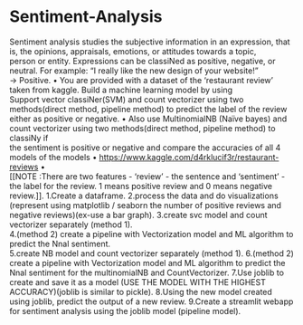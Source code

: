 # Sentiment-Analysis
Sentiment analysis studies the subjective information in an expression, that is, the opinions, appraisals, emotions, or attitudes towards a topic,   
person or entity. Expressions can be classiNed as positive, negative, or neutral. For example: “I really like the new design of your website!”  
→ Positive. • You are provided with a dataset of the ‘restaurant review’ taken from kaggle. Build a machine learning model by using  
Support vector classiNer(SVM) and count vectorizer using two methods(direct method, pipeline method) to predict the label of the review either as 
positive or negative. • Also use MultinomialNB (Naïve bayes) and count vectorizer using two methods(direct method, pipeline method) to classiNy if  
the sentiment is positive or negative and compare the accuracies of all 4 models of the models • https://www.kaggle.com/d4rklucif3r/restaurant-reviews •   
[[NOTE :There are two features - ‘review’ - the sentence and ‘sentiment’ - the label for the review. 1 means positive review and 0 means negative review.]].
1.Create a dataframe. 
2.process the data and do visualizations (represent using matplotlib / seaborn the number of positive reviews and negative reviews)(ex-use a bar graph). 
3.create svc model and count vectorizer separately (method 1).    
4.(method 2) create a pipeline with Vectorization model and ML algorithm to predict the Nnal sentiment.  
5.create NB model and count vectorizer separately (method 1). 
6.(method 2) create a pipeline with Vectorization model and ML algorithm to predict the Nnal sentiment for the multinomialNB and CountVectorizer. 
7.Use joblib to create and save it as a model (USE THE MODEL WITH THE HIGHEST ACCURACY)(joblib is similar to pickle). 
8.Using the new model created using joblib, predict the output of a new review. 
9.Create a streamlit webapp for sentiment analysis using the joblib model (pipeline model). 
